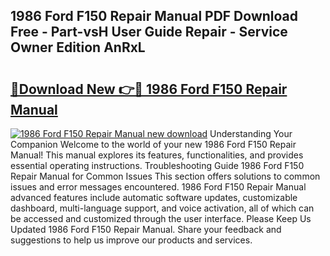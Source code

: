 ## 1986 Ford F150 Repair Manual PDF Download Free - Part-vsH User Guide Repair - Service Owner Edition AnRxL

# <h2><a href="http://bc22164.oget.top/?id=1986+Ford+F150+Repair+Manual">🔗Download New 👉🔴 1986 Ford F150 Repair Manual</a></h2>

[![1986 Ford F150 Repair Manual new download](https://i.imgur.com/5g1atiW.png)](http://bc22164.oget.top/?id=1986+Ford+F150+Repair+Manual)
Understanding Your Companion Welcome to the world of your new 1986 Ford F150 Repair Manual! This manual explores its features, functionalities, and provides essential operating instructions. Troubleshooting Guide 1986 Ford F150 Repair Manual for Common Issues This section offers solutions to common issues and error messages encountered. 1986 Ford F150 Repair Manual advanced features include automatic software updates, customizable dashboard, multi-language support, and voice activation, all of which can be accessed and customized through the user interface. Please Keep Us Updated 1986 Ford F150 Repair Manual. Share your feedback and suggestions to help us improve our products and services.
